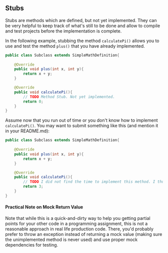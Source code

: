 ## Stubs

Stubs are methods which are defined, but not yet implemented.
They can be very helpful to keep track of what's still to be done and allow to compile and test projects 
before the implementation is complete.

In the following example, stubbing the method `calculatePi()` allows you to use and test the method `plus()`
that you have already implemented.

```java
public class Subclass extends SimpleMathDefinition{
    
    @Override 
    public void plus(int x, int y){
        return x + y;
    }  

    @Override 
    public void calculatePi(){
        // TODO Method Stub. Not yet implemented.
        return 0;
    }
}
```

Assume now that you run out of time or you don't know how to implement `calculatePi()`.
You may want to submit something like this (and mention it in your README.md):

```java
public class Subclass extends SimpleMathDefinition{
    
    @Override 
    public void plus(int x, int y){
        return x + y;
    }  

    @Override 
    public void calculatePi(){
        // TODO I did not find the time to implement this method. I thus hardcoded a mock return value of 3
        return 3;
    }
}
```

#### Practical Note on Mock Return Value
Note that while this is a quick-and-dirty way to help you getting partial points for your other code in a programming assignment,
this is not a reasonable approach in real life production code. 
There, you'd probably prefer to throw an exception instead of returning a mock value (making sure the unimplemented method is never used)
and use proper mock dependencies for testing.

